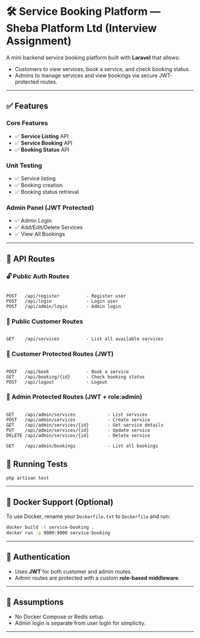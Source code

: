 # 🛠️ Service Booking Platform — Sheba Platform Ltd (Interview Assignment)

A mini backend service booking platform built with **Laravel** that allows:

- Customers to view services, book a service, and check booking status.
- Admins to manage services and view bookings via secure JWT-protected routes.

---

## ✅ Features

### Core Features
- ✅ **Service Listing** API
- ✅ **Service Booking** API
- ✅ **Booking Status** API

### Unit Testing
- ✅ Service listing
- ✅ Booking creation
- ✅ Booking status retrieval

### Admin Panel (JWT Protected)
- ✅ Admin Login
- ✅ Add/Edit/Delete Services
- ✅ View All Bookings

---

## 🧪 API Routes

### 🔓 Public Auth Routes
```

POST   /api/register          - Register user
POST   /api/login             - Login user
POST   /api/admin/login       - Admin login

```

### 📂 Public Customer Routes
```

GET    /api/services          - List all available services

```

### 🔐 Customer Protected Routes (JWT)
```

POST   /api/book              - Book a service
GET    /api/booking/{id}      - Check booking status
POST   /api/logout            - Logout

```

### 🔐 Admin Protected Routes (JWT + role:admin)
```

GET    /api/admin/services            - List services
POST   /api/admin/services            - Create service
GET    /api/admin/services/{id}       - Get service details
PUT    /api/admin/services/{id}       - Update service
DELETE /api/admin/services/{id}       - Delete service

GET    /api/admin/bookings            - List all bookings

````

## 🧪 Running Tests

```bash
php artisan test
```

---

## 🐳 Docker Support (Optional)

To use Docker, rename your `Dockerfile.txt` to `Dockerfile` and run:

```bash
docker build -t service-booking .
docker run -p 9000:9000 service-booking
```

---

## 🔐 Authentication

* Uses **JWT** for both customer and admin routes.
* Admin routes are protected with a custom **role-based middleware**.

---

## 📝 Assumptions
* No Docker Compose or Redis setup.
* Admin login is separate from user login for simplicity.

---

